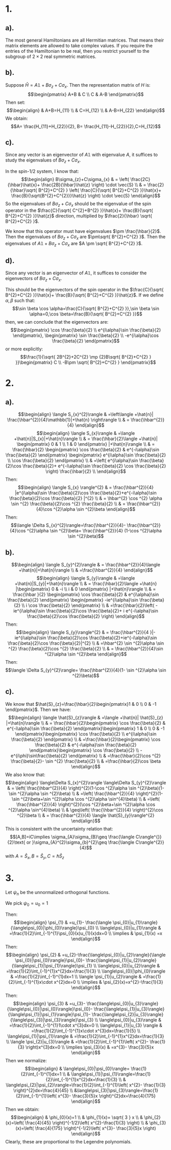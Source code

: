 # 1.
## a).
The most general Hamiltonians are all Hermitian matrices. That means their matrix elements are allowed to take complex values. If you require the entries of the Hamiltonian to be real, then you restrict yourself to the subgroup of $2\times 2$ real symmetric matrices.
## b).
Suppose $\hat{H}=A \mathbb{1}+B\sigma_{z}+C\sigma_{x}$. Then the representation matrix of $H$ is:
$$\begin{pmatrix}
A+B & C \\
C & A-B 
\end{pmatrix}$$
Then set:
$$\begin{align}
 & A+B=H_{11} \\
 & C=H_{12} \\
 & A-B=H_{22}
\end{align}$$
We obtain:
$$A= \frac{H_{11}+H_{22}}{2}, B= \frac{H_{11}-H_{22}}{2},C=H_{12}$$
## c).
Since any vector is an eigenvector of $A\mathbb{1}$ with eigenvalue $A$, it suffices to study the eigenvalues of $B\sigma_{z}+C\sigma_{x}$. 

In the spin-1/2 system, I know that:
$$\begin{align}
B\sigma_{z}+C\sigma_{x} & = \left(  \frac{2C}{\hbar}\hat{x}+ \frac{2B}{\hbar}\hat{z} \right) \cdot \vec{S} \\
 & = \frac{2}{\hbar}\sqrt{ B^{2}+C^{2} } \left(  \frac{C}{\sqrt{ B^{2}+C^{2} }}\hat{x}+ \frac{B}{\sqrt{B^{2}+C^{2}}}\hat{z} \right) \cdot \vec{S}
\end{align}$$
So the eigenvalues of $B\sigma_{z}+C\sigma_{x}$ should be the eigenvalue of the spin operator in the $\frac{C}{\sqrt{ C^{2}+B^{2} }}\hat{x}+ \frac{B}{\sqrt{ B^{2}+C^{2} }}\hat{z}$ direction, multiplied by $\frac{2}{\hbar} \sqrt{ B^{2}+C^{2} }$.

We know that this operator must have eigenvalues $\pm \frac{\hbar}{2}$. Then the eigenvalues of $B\sigma_{z}+C\sigma_{x}$ are $\pm\sqrt{ B^{2}+C^{2} }$. Then the eigenvalues of $A\mathbb{1}+B\sigma_{z}+C\sigma_{x}$ are $A \pm \sqrt{ B^{2}+C^{2} }$.
## d).
Since any vector is an eigenvector of $A\mathbb{1}$, it suffices to consider the eigenvectors of $B\sigma_{z}+C\sigma_{x}$.  

This should be the eigenvectors of the spin operator in the $\frac{C}{\sqrt{ B^{2}+C^{2} }}\hat{x}+ \frac{B}{\sqrt{ B^{2}+C^{2} }}\hat{z}$. If we define $\alpha ,\beta$ such that:
$$\sin \beta \cos \alpha=\frac{C}{\sqrt{ B^{2}+C^{2} }},\sin \beta \sin \alpha=0,\cos \beta=\frac{B}{\sqrt{ B^{2}+C^{2} }}$$
then, we can conclude that the eigenvectors are:
$$\begin{pmatrix}
\cos \frac{\beta}{2} \\
e^{i\alpha}\sin \frac{\beta}{2}
\end{pmatrix}, \begin{pmatrix}
\sin \frac{\beta}{2} \\
-e^{i\alpha}\cos \frac{\beta}{2}
\end{pmatrix}$$
or more explicitly:
$$\frac{1}{\sqrt{ 2B^{2}+2C^{2} \mp {2}B\sqrt{ B^{2}+C^{2} } }}\begin{pmatrix}
C \\
-B\pm \sqrt{ B^{2}+C^{2} }
\end{pmatrix}$$
# 2.
## a).
$$\begin{align}
\langle S_{x}^{2}\rangle & =\left\langle +\hat{n}| \frac{\hbar^{2}}{4}\mathbb{1}|+\hat{n} \right\rangle \\
 & = \frac{\hbar^{2}}{4}
\end{align}$$
$$\begin{align}
\langle S_{x}\rangle & =\langle +\hat{n}|S_{x}|+\hat{n}\rangle \\
 & = \frac{\hbar}{2}\langle +\hat{n}| \begin{pmatrix}
0 & 1 \\
1 & 0 
\end{pmatrix} |+\hat{n}\rangle \\
 & = \frac{\hbar}{2} \begin{pmatrix}
 \cos \frac{\beta}{2} &  e^{-i\alpha}\sin \frac{\beta}{2}
\end{pmatrix} \begin{pmatrix}
e^{i\alpha}\sin \frac{\beta}{2} \\
\cos \frac{\beta}{2}
\end{pmatrix} \\
 & =\left( e^{i\alpha}\sin \frac{\beta}{2}\cos \frac{\beta}{2}+ e^{-i\alpha}\sin \frac{\beta}{2} \cos \frac{\beta}{2} \right) \frac{\hbar}{2} \\
\end{align}$$
Then:
$$\begin{align}
\langle S_{x} \rangle^{2} & = \frac{\hbar^{2}}{4} |e^{i\alpha}\sin \frac{\beta}{2}\cos \frac{\beta}{2}+e^{-i\alpha}\sin \frac{\beta}{2}\cos \frac{\beta}{2} |^{2} \\
 & = \hbar^{2} \cos ^{2} \alpha \sin ^{2} \frac{\beta}{2}\cos ^{2}  \frac{\beta}{2} \\
 & = \frac{\hbar^{2}}{4}\cos ^{2}\alpha \sin ^{2}\beta
\end{align}$$
Then: 
$$\langle \Delta S_{x}^{2}\rangle=\frac{\hbar^{2}}{4}- \frac{\hbar^{2}}{4}\cos ^{2}\alpha \sin ^{2}\beta= \frac{\hbar^{2}}{4} (1-\cos ^{2}\alpha \sin ^{2}\beta)$$
## b).
 $$\begin{align}
\langle S_{y}^{2}\rangle & = \frac{\hbar^{2}}{4}\langle +\hat{n}|+\hat{n}\rangle \\
 & =\frac{\hbar^{2}}{4}
\end{align}$$
$$\begin{align}
\langle S_{y}\rangle & =\langle +\hat{n}|S_{y}|+\hat{n}\rangle \\
 & = \frac{\hbar}{2}\langle +\hat{n} |\begin{pmatrix}
0 & -i \\
i & 0
\end{pmatrix} |+\hat{n}\rangle \\
 & = \frac{\hbar }{2} \begin{pmatrix}
\cos \frac{\beta}{2} & e^{i\alpha}\sin \frac{\beta}{2}
\end{pmatrix} \begin{pmatrix}
 -ie^{i\alpha}\sin \frac{\beta}{2} \\
i \cos \frac{\beta}{2}
\end{pmatrix} \\
 & =\frac{\hbar}{2}\left( -ie^{i\alpha}\sin \frac{\beta}{2}\cos \frac{\beta}{2}+ i e^{-i\alpha}\sin \frac{\beta}{2}\cos \frac{\beta}{2} \right)
\end{align}$$
Then:
$$\begin{align}
\langle S_{y}\rangle^{2} & = \frac{\hbar^{2}}{4 }|-ie^{i\alpha}\sin \frac{\beta}{2}\cos \frac{\beta}{2}+ie^{-i\alpha}\sin \frac{\beta}{2}\cos \frac{\beta}{2}|^{2} \\
 & =\hbar^{2}  \sin ^{2}\alpha \sin ^{2} \frac{\beta}{2}\cos ^{2} \frac{\beta}{2} \\
 & = \frac{\hbar^{2}}{4}\sin ^{2}\alpha \sin ^{2}\beta
\end{align}$$
Then:
$$\langle \Delta S_{y}^{2}\rangle= \frac{\hbar^{2}}{4}(1- \sin ^{2}\alpha \sin ^{2}\beta)$$
## c).
We know that $\hat{S}_{z}=\frac{\hbar}{2}\begin{pmatrix}1 & 0 \\ 0 & -1 \end{pmatrix}$. Then we have:
$$\begin{align}
\langle \hat{S}_{z}\rangle & =\langle +\hat{n}| \hat{S}_{z} |+\hat{n}\rangle \\
  & = \frac{\hbar}{2}\begin{pmatrix}
\cos \frac{\beta}{2} & e^{-i\alpha}\sin \frac{\beta}{2}
\end{pmatrix}\begin{pmatrix}
1 & 0 \\
0 & -1
\end{pmatrix}\begin{pmatrix}
\cos \frac{\beta}{2} \\
e^{i\alpha}\sin \frac{\beta}{2}
\end{pmatrix} \\
 & =\frac{\hbar}{2}\begin{pmatrix}
\cos \frac{\beta}{2} & e^{-i\alpha}\sin \frac{\beta}{2}
\end{pmatrix}\begin{pmatrix}
\cos \frac{\beta}{2} \\
-e^{i\phi}\sin\frac{\beta}{2}
\end{pmatrix} \\
 & =\frac{\hbar}{2}\cos ^{2} \frac{\beta}{2}- \sin ^{2} \frac{\beta}{2} \\
 & =\frac{\hbar}{2}\cos \beta
\end{align}$$
We also know that:
$$\begin{align} \langle\Delta S_{x}^{2}\rangle \langle\Delta S_{y}^{2}\rangle & = \left( \frac{\hbar^{2}}{4} \right)^{2}(1-\cos ^{2}\alpha \sin ^{2}\beta)(1-\sin ^{2}\alpha \sin ^{2}\beta) \\
 & =\left( \frac{\hbar^{2}}{4} \right)^{2}(1-\sin ^{2}\beta+\sin ^{2}\alpha \cos ^{2}\alpha \sin^{4}\beta) \\
 & =\left( \frac{\hbar^{2}}{4} \right)^{2}(\cos ^{2}\beta+\sin ^{2}\alpha \cos ^{2}\alpha \sin^{4}\beta) \\
 & \geq\left( \frac{\hbar^{2}}{4} \right)^{2}\cos ^{2}\beta \\
 & = \frac{\hbar^{2}}{4} \langle \hat{S}_{y}\rangle^{2} 
\end{align}$$
This is consistent with the uncertainty relation that:
$$[A,B]=iC\implies \sigma_{A}\sigma_{B}\geq \frac{\langle C\rangle^{}}{2}\text{ or  }\sigma_{A}^{2}\sigma_{b}^{2}\geq \frac{\langle C\rangle^{2}}{4}$$
with $A=\hat{S}_{x},B=\hat{S}_{y},C=\hbar\hat{S}_{z}$

# 3.
Let $\psi_{n}$ be the unnormalized orthogonal functions.

We pick $\psi_{0}=u_{0}=1$

Then:
$$\begin{align}
\psi_{1} & =u_{1}- \frac{\langle \psi_{0}|u_{1}\rangle}{\langle\psi_{0}|\phi_{0}\rangle}\psi_{0} \\
\langle\psi_{0}|u_{1}\rangle & =\frac{1}{2}\int_{-1}^{1}\psi_{0}(x)u_{1}(x)dx=0 \\
\implies & \psi_{1}(x)  =x
\end{align}$$
Then:
$$\begin{align}
\psi_{2} & =u_{2}-\frac{\langle\psi_{0}|u_{2}\rangle}{\langle \psi_{0}|\psi_{0}\rangle}\psi_{0}- \frac{\langle\psi_{1}|u_{2}\rangle}{\langle\psi_{1}|\psi_{1}\rangle}\psi_{1} \\
\langle\psi_{0}|u_{2}\rangle & =\frac{1}{2}\int_{-1}^{1}x^{2}dx=\frac{1}{3} \\
\langle\psi_{0}|\phi_{0}\rangle & =\frac{1}{2}\int_{-1}^{1}dx=1 \\
\langle \psi_{1}|u_{2}\rangle & =\frac{1}{2}\int_{-1}^{1}x\cdot x^{2}dx=0 \\
\implies & \psi_{2}(x)=x^{2}-\frac{1}{3}
\end{align}$$
Then:
$$\begin{align}
\psi_{3} & =u_{3}- \frac{\langle\psi_{0}|u_{3}\rangle}{\langle\psi_{0}|\psi_{0}\rangle}\psi_{0}- \frac{\langle\psi_{1}|u_{3}\rangle}{\langle\psi_{1}|\psi_{1}\rangle}\psi_{1}- \frac{\langle\psi_{2}|u_{3}\rangle}{\langle\psi_{3}|\psi_{3}\rangle}\psi_{3} \\
\langle\psi_{0}|u_{3}\rangle & =\frac{1}{2}\int_{-1}^{1}1\cdot x^{3}dx=0 \\
\langle\psi_{1}|u_{3} \rangle & =\frac{1}{2}\int_{-1}^{1}x\cdot x^{3}dx=\frac{1}{5} \\
\langle\psi_{1}|\psi_{1}\rangle & =\frac{1}{2}\int_{-1}^{1}x^{2}dx=\frac{1}{3} \\
\langle \psi_{2}|u_{3}\rangle & =\frac{1}{2}\int_{-1}^{1}\left( x^{2}- \frac{1}{3} \right)x^{3}dx=0 \\
\implies \psi_{3}(x) & =x^{3}- \frac{3}{5}x
\end{align}$$
Then we normalize:
$$\begin{align}
 & \langle\psi_{0}|\psi_{0}\rangle= \frac{1}{2}\int_{-1}^{1}dx=1 \\
 & \langle\psi_{1}|\psi_{1}\rangle=\frac{1}{2}\int_{-1}^{1}x^{2}dx=\frac{1}{3} \\
 & \langle\psi_{2}|\psi_{2}\rangle=\frac{1}{2}\int_{-1}^{1}\left( x^{2}- \frac{1}{3} \right)^{2}dx=\frac{4}{45} \\
 &\langle\psi_{3}|\psi_{3}\rangle=\frac{1}{2}\int_{-1}^{1}\left( x^{3}- \frac{3}{5}x \right)^{2}dx=\frac{4}{175}
\end{align}$$
Then we obtain:
$$\begin{align}
 & \phi_{0}(x)=1 \\
 & \phi_{1}(x)= \sqrt{ 3 } x \\
 & \phi_{2}(x)=\left( \frac{4}{45} \right)^{-1/2}\left( x^{2}-\frac{1}{3} \right) \\
 & \phi_{3}(x)=\left( \frac{4}{175} \right)^{-1/2}\left( x^{3}- \frac{3}{5}x \right)
\end{align}$$
Clearly, these are proportional to the Legendre polynomials.
